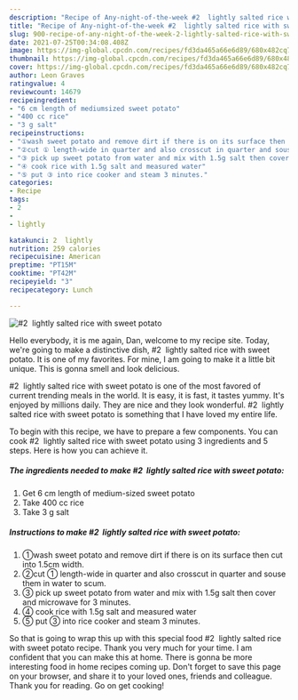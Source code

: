 ```yaml
---
description: "Recipe of Any-night-of-the-week #2  lightly salted rice with sweet potato"
title: "Recipe of Any-night-of-the-week #2  lightly salted rice with sweet potato"
slug: 900-recipe-of-any-night-of-the-week-2-lightly-salted-rice-with-sweet-potato
date: 2021-07-25T00:34:08.408Z
image: https://img-global.cpcdn.com/recipes/fd3da465a66e6d89/680x482cq70/2-lightly-salted-rice-with-sweet-potato-recipe-main-photo.jpg
thumbnail: https://img-global.cpcdn.com/recipes/fd3da465a66e6d89/680x482cq70/2-lightly-salted-rice-with-sweet-potato-recipe-main-photo.jpg
cover: https://img-global.cpcdn.com/recipes/fd3da465a66e6d89/680x482cq70/2-lightly-salted-rice-with-sweet-potato-recipe-main-photo.jpg
author: Leon Graves
ratingvalue: 4
reviewcount: 14679
recipeingredient:
- "6 cm length of mediumsized sweet potato"
- "400 cc rice"
- "3 g salt"
recipeinstructions:
- "①wash sweet potato and remove dirt if there is on its surface then cut into 1.5cm width."
- "②cut ① length-wide in quarter and also crosscut in quarter and souse them in water to scum."
- "③ pick up sweet potato from water and mix with 1.5g salt then cover and microwave for 3 minutes."
- "④ cook rice with 1.5g salt and measured water"
- "⑤ put ③ into rice cooker and steam 3 minutes."
categories:
- Recipe
tags:
- 2
- 
- lightly

katakunci: 2  lightly 
nutrition: 259 calories
recipecuisine: American
preptime: "PT15M"
cooktime: "PT42M"
recipeyield: "3"
recipecategory: Lunch

---
```



![#2  lightly salted rice with sweet potato](https://img-global.cpcdn.com/recipes/fd3da465a66e6d89/680x482cq70/2-lightly-salted-rice-with-sweet-potato-recipe-main-photo.jpg)

Hello everybody, it is me again, Dan, welcome to my recipe site. Today, we're going to make a distinctive dish, #2  lightly salted rice with sweet potato. It is one of my favorites. For mine, I am going to make it a little bit unique. This is gonna smell and look delicious.

#2  lightly salted rice with sweet potato is one of the most favored of current trending meals in the world. It is easy, it is fast, it tastes yummy. It's enjoyed by millions daily. They are nice and they look wonderful. #2  lightly salted rice with sweet potato is something that I have loved my entire life.




To begin with this recipe, we have to prepare a few components. You can cook #2  lightly salted rice with sweet potato using 3 ingredients and 5 steps. Here is how you can achieve it.

<!--inarticleads1-->

##### The ingredients needed to make #2  lightly salted rice with sweet potato:

1. Get 6 cm length of medium-sized sweet potato
1. Take 400 cc rice
1. Take 3 g salt




<!--inarticleads2-->

##### Instructions to make #2  lightly salted rice with sweet potato:

1. ①wash sweet potato and remove dirt if there is on its surface then cut into 1.5cm width.
1. ②cut ① length-wide in quarter and also crosscut in quarter and souse them in water to scum.
1. ③ pick up sweet potato from water and mix with 1.5g salt then cover and microwave for 3 minutes.
1. ④ cook rice with 1.5g salt and measured water
1. ⑤ put ③ into rice cooker and steam 3 minutes.




So that is going to wrap this up with this special food #2  lightly salted rice with sweet potato recipe. Thank you very much for your time. I am confident that you can make this at home. There is gonna be more interesting food in home recipes coming up. Don't forget to save this page on your browser, and share it to your loved ones, friends and colleague. Thank you for reading. Go on get cooking!
